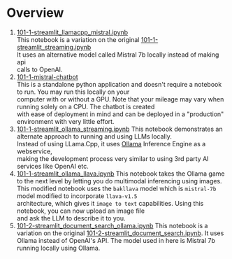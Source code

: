 # Overview

1. [101-1-streamlit_llamacpp_mistral.ipynb](101-1-streamlit_llamacpp_mistral.ipynb)  
This notebook is a variation on the original [101-1-streamlit_streaming.ipynb](../101-1-streamlit_streaming.ipynb)  
It uses an alternative model called Mistral 7b locally instead of making api  
calls to OpenAI.
2. [101-1-mistral-chatbot](101-1-mistral-chatbot)  
This is a standalone python application and doesn't require a notebook to run. You may run this locally on your  
computer with or without a GPU. Note that your mileage may vary when running solely on a CPU. The chatbot is created  
with ease of deployment in mind and can be deployed in a "production" environment with very little effort.
3. [101-1-streamlit_ollama_streaming.ipynb](101-1-streamlit_ollama_streaming.ipynb)
This notebook demonstrates an alternate approach to running and using LLMs locally.  
Instead of using LLama.Cpp, it uses [Ollama](https://ollama.ai) Inference Engine as a webservice,  
making the development process very similar to using 3rd party AI services like OpenAI etc.
4. [101-1-streamlit_ollama_llava.ipynb](101-1-streamlit_ollama_llava.ipynb)
This notebook takes the Ollama game to the next level by letting you do multimodal inferencing using images.  
This modified notebook uses the `bakllava` model which is `mistral-7b` model modified to incorporate `llava-v1.5`  
architecture, which gives it `image to text` capabilities. Using this notebook, you can now upload an image file  
and ask the LLM to describe it to you.
5. [101-2-streamlit_document_search_ollama.ipynb](101-2-streamlit_document_search_ollama.ipynb)
This notebook is a variation on the original [101-2-streamlit_document_search.ipynb](../101-2-streamlit_document_search.ipynb).
It uses Ollama instead of OpenAI's API. The model used in here is Mistral 7b running locally using Ollama.